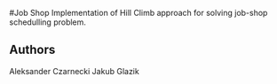 #Job Shop
Implementation of Hill Climb approach for solving job-shop schedulling problem.
## Authors
Aleksander Czarnecki
Jakub Glazik
